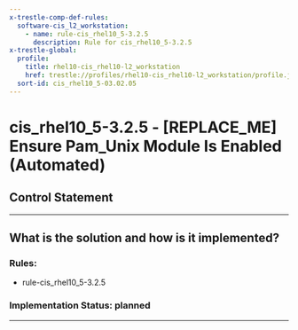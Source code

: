 ```yaml
---
x-trestle-comp-def-rules:
  software-cis_l2_workstation:
    - name: rule-cis_rhel10_5-3.2.5
      description: Rule for cis_rhel10_5-3.2.5
x-trestle-global:
  profile:
    title: rhel10-cis_rhel10-l2_workstation
    href: trestle://profiles/rhel10-cis_rhel10-l2_workstation/profile.json
  sort-id: cis_rhel10_5-03.02.05
---
```


# cis_rhel10_5-3.2.5 - \[REPLACE_ME\] Ensure Pam_Unix Module Is Enabled (Automated)

## Control Statement

______________________________________________________________________

## What is the solution and how is it implemented?

<!-- For implementation status enter one of: implemented, partial, planned, alternative, not-applicable -->

<!-- Note that the list of rules under ### Rules: is read-only and changes will not be captured after assembly to JSON -->

<!-- Add control implementation description here for control: cis_rhel10_5-3.2.5 -->

### Rules:

  - rule-cis_rhel10_5-3.2.5

### Implementation Status: planned

______________________________________________________________________
